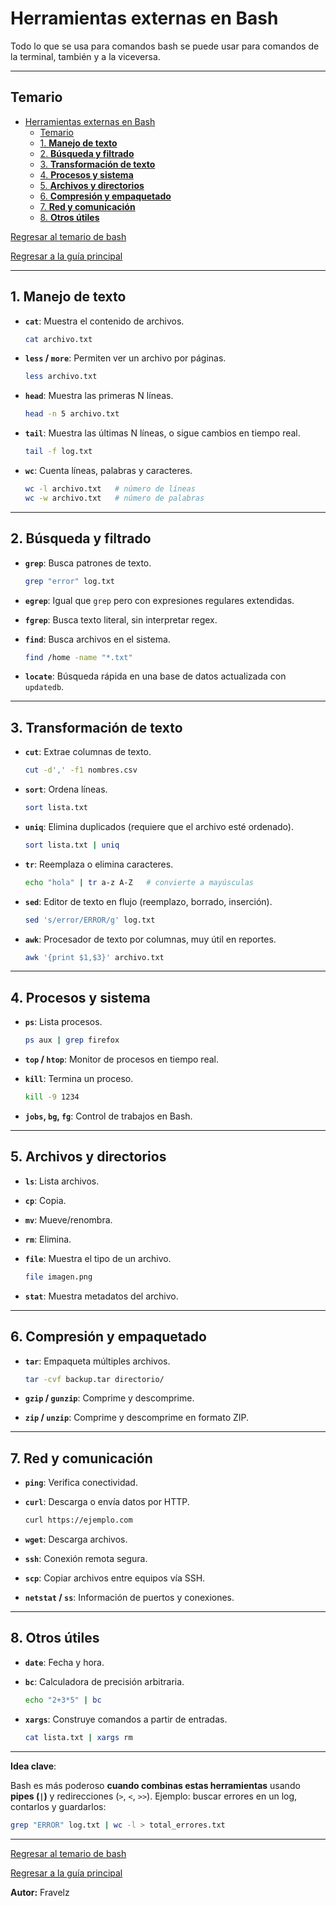# Herramientas externas en Bash

Todo lo que se usa para comandos bash se puede usar para comandos de la terminal, también y a la viceversa.

---

## Temario

- [Herramientas externas en Bash](#herramientas-externas-en-bash)
  - [Temario](#temario)
  - [1. **Manejo de texto**](#1-manejo-de-texto)
  - [2. **Búsqueda y filtrado**](#2-búsqueda-y-filtrado)
  - [3. **Transformación de texto**](#3-transformación-de-texto)
  - [4. **Procesos y sistema**](#4-procesos-y-sistema)
  - [5. **Archivos y directorios**](#5-archivos-y-directorios)
  - [6. **Compresión y empaquetado**](#6-compresión-y-empaquetado)
  - [7. **Red y comunicación**](#7-red-y-comunicación)
  - [8. **Otros útiles**](#8-otros-útiles)

[Regresar al temario de bash](./../_temarioBash.md#básico)

[Regresar a la guía principal](./../readme.md#3-bash-script)

---

## 1. **Manejo de texto**

- **`cat`**: Muestra el contenido de archivos.

  ``` bash
  cat archivo.txt
  ```

- **`less` / `more`**: Permiten ver un archivo por páginas.

  ``` bash
  less archivo.txt
  ```

- **`head`**: Muestra las primeras N líneas.

  ``` bash
  head -n 5 archivo.txt
  ```

- **`tail`**: Muestra las últimas N líneas, o sigue cambios en tiempo real.

  ``` bash
  tail -f log.txt
  ```

- **`wc`**: Cuenta líneas, palabras y caracteres.

  ``` bash
  wc -l archivo.txt   # número de líneas
  wc -w archivo.txt   # número de palabras
  ```

---

## 2. **Búsqueda y filtrado**

- **`grep`**: Busca patrones de texto.

  ``` bash
  grep "error" log.txt
  ```

- **`egrep`**: Igual que `grep` pero con expresiones regulares extendidas.

- **`fgrep`**: Busca texto literal, sin interpretar regex.

- **`find`**: Busca archivos en el sistema.

  ``` bash
  find /home -name "*.txt"
  ```

- **`locate`**: Búsqueda rápida en una base de datos actualizada con `updatedb`.

---

## 3. **Transformación de texto**

- **`cut`**: Extrae columnas de texto.

  ``` bash
  cut -d',' -f1 nombres.csv
  ```

- **`sort`**: Ordena líneas.

  ``` bash
  sort lista.txt
  ```

- **`uniq`**: Elimina duplicados (requiere que el archivo esté ordenado).

  ``` bash
  sort lista.txt | uniq
  ```

- **`tr`**: Reemplaza o elimina caracteres.

  ``` bash
  echo "hola" | tr a-z A-Z   # convierte a mayúsculas
  ```

- **`sed`**: Editor de texto en flujo (reemplazo, borrado, inserción).

  ``` bash
  sed 's/error/ERROR/g' log.txt
  ```

- **`awk`**: Procesador de texto por columnas, muy útil en reportes.

  ``` bash
  awk '{print $1,$3}' archivo.txt
  ```

---

## 4. **Procesos y sistema**

- **`ps`**: Lista procesos.

  ``` bash
  ps aux | grep firefox
  ```

- **`top` / `htop`**: Monitor de procesos en tiempo real.

- **`kill`**: Termina un proceso.

  ``` bash
  kill -9 1234
  ```

- **`jobs`, `bg`, `fg`**: Control de trabajos en Bash.

---

## 5. **Archivos y directorios**

- **`ls`**: Lista archivos.
- **`cp`**: Copia.
- **`mv`**: Mueve/renombra.
- **`rm`**: Elimina.
- **`file`**: Muestra el tipo de un archivo.

  ``` bash
  file imagen.png
  ```

- **`stat`**: Muestra metadatos del archivo.

---

## 6. **Compresión y empaquetado**

- **`tar`**: Empaqueta múltiples archivos.

  ``` bash
  tar -cvf backup.tar directorio/
  ```

- **`gzip` / `gunzip`**: Comprime y descomprime.

- **`zip` / `unzip`**: Comprime y descomprime en formato ZIP.

---

## 7. **Red y comunicación**

- **`ping`**: Verifica conectividad.
- **`curl`**: Descarga o envía datos por HTTP.

  ``` bash
  curl https://ejemplo.com
  ```

- **`wget`**: Descarga archivos.
- **`ssh`**: Conexión remota segura.
- **`scp`**: Copiar archivos entre equipos vía SSH.
- **`netstat` / `ss`**: Información de puertos y conexiones.

---

## 8. **Otros útiles**

- **`date`**: Fecha y hora.
- **`bc`**: Calculadora de precisión arbitraria.

  ``` bash
  echo "2+3*5" | bc
  ```

- **`xargs`**: Construye comandos a partir de entradas.

  ``` bash
  cat lista.txt | xargs rm
  ```

---

**Idea clave**:

Bash es más poderoso **cuando combinas estas herramientas** usando **pipes (`|`)** y redirecciones (`>`, `<`, `>>`). Ejemplo: buscar errores en un log, contarlos y guardarlos:

``` bash
grep "ERROR" log.txt | wc -l > total_errores.txt
```

---

[Regresar al temario de bash](./../_temarioBash.md#básico)

[Regresar a la guía principal](./../readme.md#3-bash-script)

**Autor:** Fravelz
